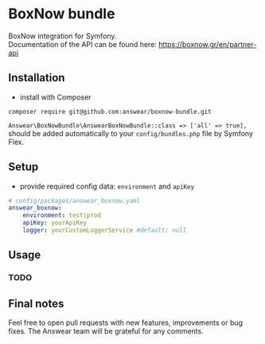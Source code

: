 # BoxNow bundle

BoxNow integration for Symfony.  
Documentation of the API can be found here: https://boxnow.gr/en/partner-api

## Installation

* install with Composer

```
composer require git@github.com:answear/boxnow-bundle.git
```

`Answear\BoxNowBundle\AnswearBoxNowBundle::class => ['all' => true],`  
should be added automatically to your `config/bundles.php` file by Symfony Flex.

## Setup

* provide required config data: `environment` and `apiKey`

```yaml
# config/packages/answear_boxnow.yaml
answear_boxnow:
    environment: test|prod
    apiKey: yourApiKey
    logger: yourCustomLoggerService #default: null
```

## Usage

### TODO

Final notes
------------

Feel free to open pull requests with new features, improvements or bug fixes. The Answear team will be grateful for any comments.

